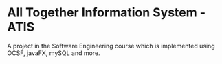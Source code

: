 # All Together Information System - ATIS

A project in the Software Engineering course which is implemented using OCSF, javaFX, mySQL and more.
